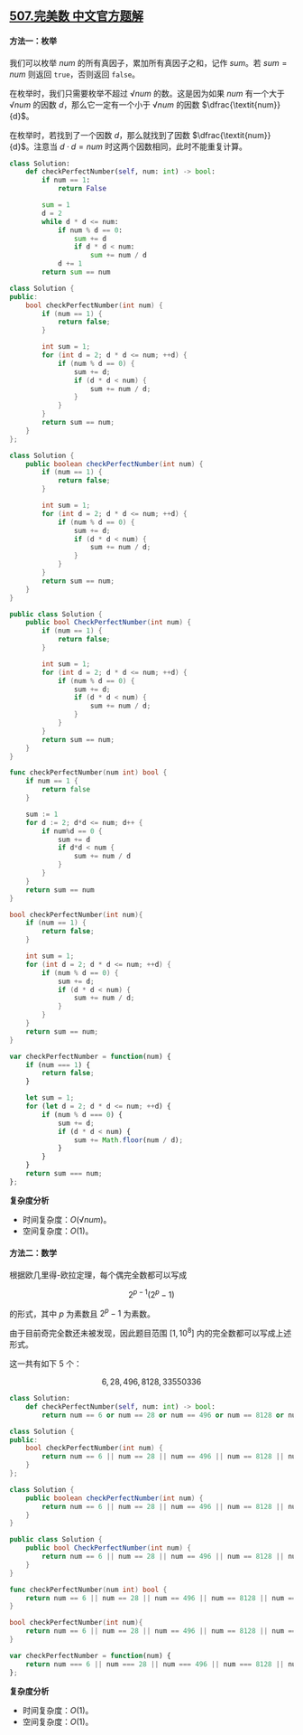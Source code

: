 ## [507.完美数 中文官方题解](https://leetcode.cn/problems/perfect-number/solutions/100000/wan-mei-shu-by-leetcode-solution-d5pw)

#### 方法一：枚举

我们可以枚举 $\textit{num}$ 的所有真因子，累加所有真因子之和，记作 $\textit{sum}$。若 $\textit{sum}=\textit{num}$ 则返回 $\texttt{true}$，否则返回 $\texttt{false}$。

在枚举时，我们只需要枚举不超过 $\sqrt\textit{num}$ 的数。这是因为如果 $\textit{num}$ 有一个大于 $\sqrt\textit{num}$ 的因数 $d$，那么它一定有一个小于 $\sqrt\textit{num}$ 的因数 $\dfrac{\textit{num}}{d}$。

在枚举时，若找到了一个因数 $d$，那么就找到了因数 $\dfrac{\textit{num}}{d}$。注意当 $d\cdot d=\textit{num}$ 时这两个因数相同，此时不能重复计算。

```Python [sol1-Python3]
class Solution:
    def checkPerfectNumber(self, num: int) -> bool:
        if num == 1:
            return False

        sum = 1
        d = 2
        while d * d <= num:
            if num % d == 0:
                sum += d
                if d * d < num:
                    sum += num / d
            d += 1
        return sum == num
```

```C++ [sol1-C++]
class Solution {
public:
    bool checkPerfectNumber(int num) {
        if (num == 1) {
            return false;
        }

        int sum = 1;
        for (int d = 2; d * d <= num; ++d) {
            if (num % d == 0) {
                sum += d;
                if (d * d < num) {
                    sum += num / d;
                }
            }
        }
        return sum == num;
    }
};
```

```Java [sol1-Java]
class Solution {
    public boolean checkPerfectNumber(int num) {
        if (num == 1) {
            return false;
        }

        int sum = 1;
        for (int d = 2; d * d <= num; ++d) {
            if (num % d == 0) {
                sum += d;
                if (d * d < num) {
                    sum += num / d;
                }
            }
        }
        return sum == num;
    }
}
```

```C# [sol1-C#]
public class Solution {
    public bool CheckPerfectNumber(int num) {
        if (num == 1) {
            return false;
        }

        int sum = 1;
        for (int d = 2; d * d <= num; ++d) {
            if (num % d == 0) {
                sum += d;
                if (d * d < num) {
                    sum += num / d;
                }
            }
        }
        return sum == num;
    }
}
```

```go [sol1-Golang]
func checkPerfectNumber(num int) bool {
    if num == 1 {
        return false
    }

    sum := 1
    for d := 2; d*d <= num; d++ {
        if num%d == 0 {
            sum += d
            if d*d < num {
                sum += num / d
            }
        }
    }
    return sum == num
}
```

```C [sol1-C]
bool checkPerfectNumber(int num){
    if (num == 1) {
        return false;
    }

    int sum = 1;
    for (int d = 2; d * d <= num; ++d) {
        if (num % d == 0) {
            sum += d;
            if (d * d < num) {
                sum += num / d;
            }
        }
    }
    return sum == num;
}
```

```JavaScript [sol1-JavaScript]
var checkPerfectNumber = function(num) {
    if (num === 1) {
        return false;
    }

    let sum = 1;
    for (let d = 2; d * d <= num; ++d) {
        if (num % d === 0) {
            sum += d;
            if (d * d < num) {
                sum += Math.floor(num / d);
            }
        }
    }
    return sum === num;
};
```

**复杂度分析**

- 时间复杂度：$O(\sqrt\textit{num})$。
- 空间复杂度：$O(1)$。

#### 方法二：数学

根据欧几里得-欧拉定理，每个偶完全数都可以写成

$$
2^{p-1}(2^p-1)
$$

的形式，其中 $p$ 为素数且 $2^p-1$ 为素数。

由于目前奇完全数还未被发现，因此题目范围 $[1,10^8]$ 内的完全数都可以写成上述形式。

这一共有如下 $5$ 个：

$$
6, 28, 496, 8128, 33550336
$$

```Python [sol2-Python3]
class Solution:
    def checkPerfectNumber(self, num: int) -> bool:
        return num == 6 or num == 28 or num == 496 or num == 8128 or num == 33550336
```

```C++ [sol2-C++]
class Solution {
public:
    bool checkPerfectNumber(int num) {
        return num == 6 || num == 28 || num == 496 || num == 8128 || num == 33550336;
    }
};
```

```Java [sol2-Java]
class Solution {
    public boolean checkPerfectNumber(int num) {
        return num == 6 || num == 28 || num == 496 || num == 8128 || num == 33550336;
    }
}
```

```C# [sol2-C#]
public class Solution {
    public bool CheckPerfectNumber(int num) {
        return num == 6 || num == 28 || num == 496 || num == 8128 || num == 33550336;
    }
}
```

```go [sol2-Golang]
func checkPerfectNumber(num int) bool {
    return num == 6 || num == 28 || num == 496 || num == 8128 || num == 33550336
}
```

```C [sol2-C]
bool checkPerfectNumber(int num){
    return num == 6 || num == 28 || num == 496 || num == 8128 || num == 33550336;
}
```

```JavaScript [sol2-JavaScript]
var checkPerfectNumber = function(num) {
    return num === 6 || num === 28 || num === 496 || num === 8128 || num === 33550336;
};
```

**复杂度分析**

- 时间复杂度：$O(1)$。
- 空间复杂度：$O(1)$。